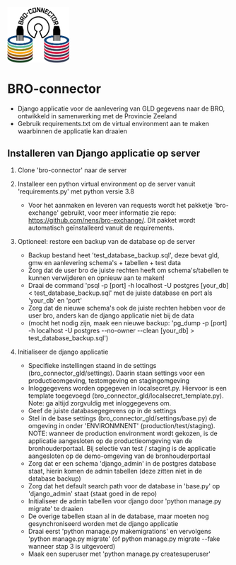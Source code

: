 
<img src=bro_connector/static/img/broconnector.png width="140">

# BRO-connector

- Django applicatie voor de aanlevering van GLD gegevens naar de BRO, ontwikkeld in samenwerking met de Provincie Zeeland
- Gebruik requirements.txt om de virtual environment aan te maken waarbinnen de applicatie kan draaien

## Installeren van Django applicatie op server

1. Clone 'bro-connector' naar de server

2. Installeer een python virtual environment op de server vanuit 'requirements.py' met python versie 3.8
    - Voor het aanmaken en leveren van requests wordt het pakketje 'bro-exchange' gebruikt, voor meer informatie zie repo: https://github.com/nens/bro-exchange/. Dit pakket wordt automatisch geïnstalleerd vanuit de requirements.

3. Optioneel: restore een backup van de database op de server
    - Backup bestand heet 'test_database_backup.sql', deze bevat gld, gmw en aanlevering schema's + tabellen + test data
    - Zorg dat de user bro de juiste rechten heeft om schema's/tabellen te kunnen verwijderen en opnieuw aan te maken!
    - Draai de command 'psql -p [port] -h localhost -U postgres [your_db] < test_database_backup.sql' met de juiste database en port als 'your_db' en 'port'
    - Zorg dat de nieuwe schema's ook de juiste rechten hebben voor de user bro, anders kan de django applicatie niet bij de data
    - (mocht het nodig zijn, maak een nieuwe backup: 'pg_dump -p [port] -h localhost -U postgres --no-owner --clean [your_db] > test_database_backup.sql')

4. Initialiseer de django applicatie
    - Specifieke instellingen staand in de settings (bro_connector_gld/settings). Daarin staan settings voor een productieomgeving, testomgeving en stagingomgeving
    - Inloggegevens worden opgegeven in localsecret.py. Hiervoor is een template toegevoegd (bro_connector_gld/localsecret_template.py). Note: ga altijd zorgvuldig met inloggegevens om.
    - Geef de juiste databasegegevens op in de settings
    - Stel in de base settings (bro_connector_gld/settings/base.py) de omgeving in onder 'ENVIRONMNENT' (production/test/staging). NOTE: wanneer de production environment wordt gekozen, is de applicatie aangesloten op de productieomgeving van de bronhouderportaal. Bij selectie van test / staging is de applicatie aangesloten op de demo-omgeving van de bronhouderportaal
    - Zorg dat er een schema 'django_admin' in de postgres database staat, hierin komen de admin tabellen (deze zitten niet in de database backup)
    - Zorg dat het default search path voor de database in 'base.py' op 'django_admin' staat (staat goed in de repo)
    - Initialiseer de admin tabellen voor django door 'python manage.py migrate' te draaien
    - De overige tabellen staan al in de database, maar moeten nog gesynchroniseerd worden met de django applicatie
    - Draai eerst 'python manage.py makemigrations' en vervolgens 'python manage.py migrate' (of python manage.py migrate --fake wanneer stap 3 is uitgevoerd)
    - Maak een superuser met 'python manage.py createsuperuser' 



